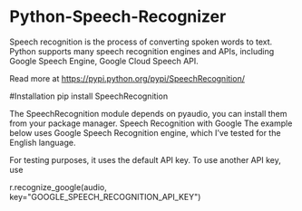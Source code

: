 # Python-Speech-Recognizer

Speech recognition is the process of converting spoken words to text. Python supports many speech recognition engines and APIs, including Google Speech Engine, Google Cloud Speech API.

Read more at 
https://pypi.python.org/pypi/SpeechRecognition/

#Installation
pip install SpeechRecognition

The SpeechRecognition module depends on pyaudio, you can install them from your package manager.
Speech Recognition with Google
The example below uses Google Speech Recognition engine, which I’ve tested for the English language.

For testing purposes, it uses the default API key.
To use another API key, use

r.recognize_google(audio, key="GOOGLE_SPEECH_RECOGNITION_API_KEY")
